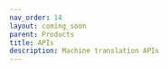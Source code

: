 ```yaml
---
nav_order: 14
layout: coming_soon
parent: Products
title: APIs
description: Machine translation APIs
---
```

